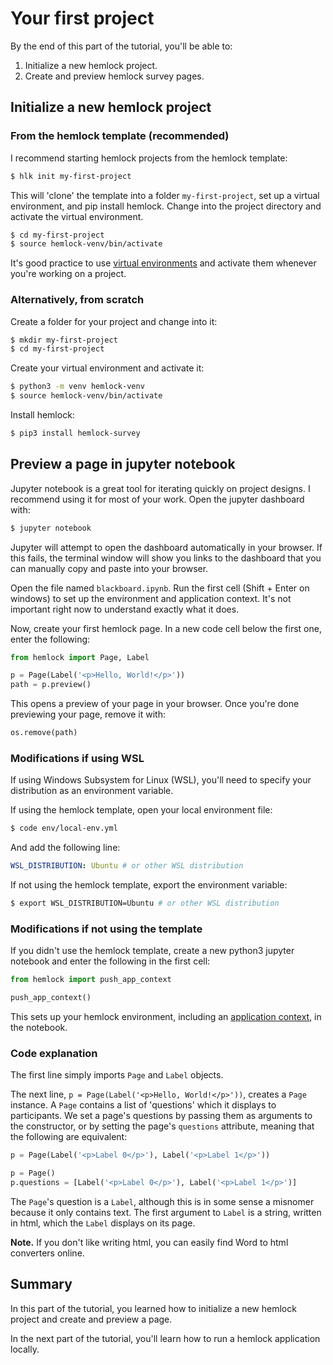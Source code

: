 # Your first project

By the end of this part of the tutorial, you'll be able to:

1. Initialize a new hemlock project.
2. Create and preview hemlock survey pages.

## Initialize a new hemlock project

### From the hemlock template (recommended)

I recommend starting hemlock projects from the hemlock template:

```bash
$ hlk init my-first-project
```

This will 'clone' the template into a folder `my-first-project`, set up a virtual environment, and pip install hemlock. Change into the project directory and activate the virtual environment.

```bash
$ cd my-first-project
$ source hemlock-venv/bin/activate
```

It's good practice to use [virtual environments](https://docs.python.org/3/tutorial/venv.html) and activate them whenever you're working on a project.

### Alternatively, from scratch

Create a folder for your project and change into it:

```bash
$ mkdir my-first-project
$ cd my-first-project
```

Create your virtual environment and activate it:

```bash
$ python3 -m venv hemlock-venv
$ source hemlock-venv/bin/activate
```

Install hemlock:

```bash
$ pip3 install hemlock-survey
```

## Preview a page in jupyter notebook

Jupyter notebook is a great tool for iterating quickly on project designs. I recommend using it for most of your work. Open the jupyter dashboard with:

```bash
$ jupyter notebook
```

Jupyter will attempt to open the dashboard automatically in your browser. If this fails, the terminal window will show you links to the dashboard that you can manually copy and paste into your browser.

Open the file named `blackboard.ipynb`. Run the first cell (Shift + Enter on windows) to set up the environment and application context. It's not important right now to understand exactly what it does.

Now, create your first hemlock page. In a new code cell below the first one, enter the following:

```python
from hemlock import Page, Label

p = Page(Label('<p>Hello, World!</p>'))
path = p.preview()
```

This opens a preview of your page in your browser. Once you're done previewing your page, remove it with:

```python
os.remove(path)
```

### Modifications if using WSL

If using Windows Subsystem for Linux (WSL), you'll need to specify your distribution as an environment variable. 

If using the hemlock template, open your local environment file:

```bash
$ code env/local-env.yml
```

And add the following line:

```yaml
WSL_DISTRIBUTION: Ubuntu # or other WSL distribution
```

If not using the hemlock template, export the environment variable:

```bash
$ export WSL_DISTRIBUTION=Ubuntu # or other WSL distribution
```

### Modifications if not using the template

If you didn't use the hemlock template, create a new python3 jupyter notebook and enter the following in the first cell:

```python
from hemlock import push_app_context

push_app_context()
```

This sets up your hemlock environment, including an [application context](https://flask.palletsprojects.com/en/1.1.x/appcontext/), in the notebook.

### Code explanation

The first line simply imports `Page` and `Label` objects.

The next line, `p = Page(Label('<p>Hello, World!</p>'))`, creates a `Page` instance. A `Page` contains a list of 'questions' which it displays to participants. We set a page's questions by passing them as arguments to the constructor, or by setting the page's `questions` attribute, meaning that the following are equivalent:

```python
p = Page(Label('<p>Label 0</p>'), Label('<p>Label 1</p>'))
```

```python
p = Page()
p.questions = [Label('<p>Label 0</p>'), Label('<p>Label 1</p>')]
```

The `Page`'s question is a `Label`, although this is in some sense a misnomer because it only contains text. The first argument to `Label` is a string, written in html, which the `Label` displays on its page.

**Note.** If you don't like writing html, you can easily find Word to html converters online.

## Summary

In this part of the tutorial, you learned how to initialize a new hemlock project and create and preview a page.

In the next part of the tutorial, you'll learn how to run a hemlock application locally.